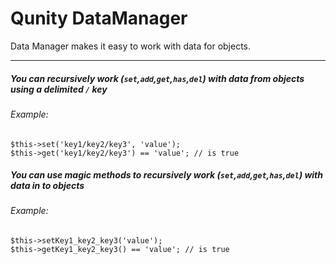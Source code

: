 Qunity DataManager
==================

Data Manager makes it easy to work with data for objects.

---

##### You can recursively work (`set`,`add`,`get`,`has`,`del`) with data from objects using a delimited `/` key

###### Example:

```
$this->set('key1/key2/key3', 'value');
$this->get('key1/key2/key3') == 'value'; // is true
```

##### You can use magic methods to recursively work (`set`,`add`,`get`,`has`,`del`) with data in to objects

###### Example:

```
$this->setKey1_key2_key3('value');
$this->getKey1_key2_key3() == 'value'; // is true
```

